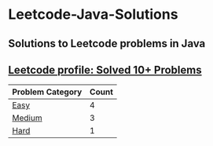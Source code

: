 # Leetcode-Java-Solutions 

## Solutions to Leetcode problems in Java

## [Leetcode profile: Solved 10+ Problems](https://leetcode.com/rohitkr01/)


Problem Category | Count
--- | --- 
[Easy](https://github.com/rohitkr01/Leetcode-Java-Solution/tree/main/Easy) | 4
[Medium](https://github.com/rohitkr01/Leetcode-Java-Solution/tree/main/Medium/README.md) | 3
[Hard](https://github.com/rohitkr01/Leetcode-Java-Solution/tree/main/Hard/README.md) | 1
